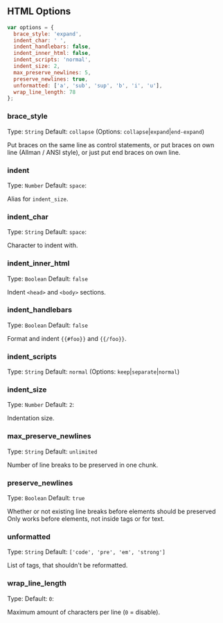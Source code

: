 ## HTML Options

```js
var options = {
  brace_style: 'expand',
  indent_char: ' ',
  indent_handlebars: false,
  indent_inner_html: false,
  indent_scripts: 'normal',
  indent_size: 2,
  max_preserve_newlines: 5,
  preserve_newlines: true,
  unformatted: ['a', 'sub', 'sup', 'b', 'i', 'u'],
  wrap_line_length: 78
};
```

### brace_style
Type: `String`
Default: `collapse` (Options: `collapse`|`expand`|`end-expand`)

Put braces on the same line as control statements, or put braces on own line (Allman / ANSI style), or just put end braces on own line.


### indent
Type: `Number`
Default: `space`:

Alias for `indent_size`.


### indent_char
Type: `String`
Default: `space`:

Character to indent with.


### indent_inner_html
Type: `Boolean`
Default: `false`

Indent `<head>` and `<body>` sections.


### indent_handlebars
Type: `Boolean`
Default: `false`

Format and indent `{{#foo}}` and `{{/foo}}`.


### indent_scripts
Type: `String`
Default: `normal` (Options: `keep`|`separate`|`normal`)


### indent_size
Type: `Number`
Default: `2`:

Indentation size.


### max_preserve_newlines
Type: `String`
Default: `unlimited`

Number of line breaks to be preserved in one chunk.


### preserve_newlines
Type: `Boolean`
Default: `true`

Whether or not existing line breaks before elements should be preserved Only works before elements, not inside tags or for text.


### unformatted
Type: `String`
Default: `['code', 'pre', 'em', 'strong']`

List of tags, that shouldn't be reformatted.


### wrap_line_length
Type:
Default: `0`:

Maximum amount of characters per line (`0` = disable).

